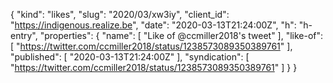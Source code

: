 {
  "kind": "likes",
  "slug": "2020/03/xw3iy",
  "client_id": "https://indigenous.realize.be",
  "date": "2020-03-13T21:24:00Z",
  "h": "h-entry",
  "properties": {
    "name": [
      "Like of @ccmiller2018's tweet"
    ],
    "like-of": [
      "https://twitter.com/ccmiller2018/status/1238573089350389761"
    ],
    "published": [
      "2020-03-13T21:24:00Z"
    ],
    "syndication": [
      "https://twitter.com/ccmiller2018/status/1238573089350389761"
    ]
  }
}
